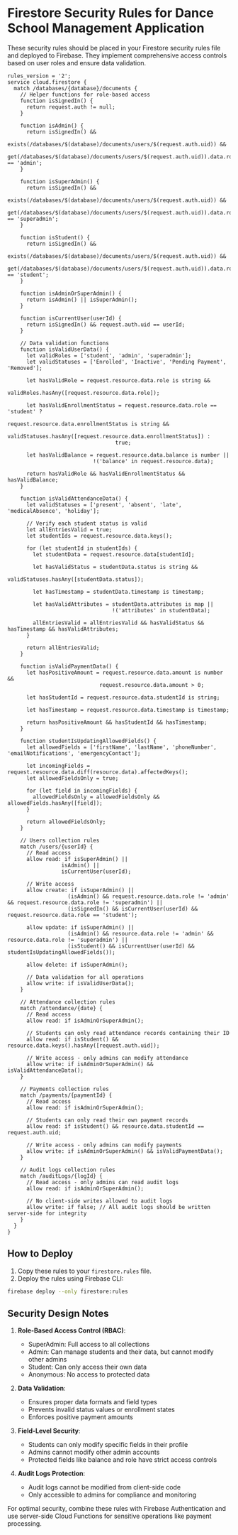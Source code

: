 # Firestore Security Rules for Dance School Management Application

These security rules should be placed in your Firestore security rules file and deployed to Firebase. 
They implement comprehensive access controls based on user roles and ensure data validation.

```
rules_version = '2';
service cloud.firestore {
  match /databases/{database}/documents {
    // Helper functions for role-based access
    function isSignedIn() {
      return request.auth != null;
    }
    
    function isAdmin() {
      return isSignedIn() && 
             exists(/databases/$(database)/documents/users/$(request.auth.uid)) &&
             get(/databases/$(database)/documents/users/$(request.auth.uid)).data.role == 'admin';
    }
    
    function isSuperAdmin() {
      return isSignedIn() && 
             exists(/databases/$(database)/documents/users/$(request.auth.uid)) &&
             get(/databases/$(database)/documents/users/$(request.auth.uid)).data.role == 'superadmin';
    }
    
    function isStudent() {
      return isSignedIn() && 
             exists(/databases/$(database)/documents/users/$(request.auth.uid)) &&
             get(/databases/$(database)/documents/users/$(request.auth.uid)).data.role == 'student';
    }
    
    function isAdminOrSuperAdmin() {
      return isAdmin() || isSuperAdmin();
    }
    
    function isCurrentUser(userId) {
      return isSignedIn() && request.auth.uid == userId;
    }
    
    // Data validation functions
    function isValidUserData() {
      let validRoles = ['student', 'admin', 'superadmin'];
      let validStatuses = ['Enrolled', 'Inactive', 'Pending Payment', 'Removed'];
      
      let hasValidRole = request.resource.data.role is string && 
                         validRoles.hasAny([request.resource.data.role]);
      
      let hasValidEnrollmentStatus = request.resource.data.role == 'student' ? 
                                  request.resource.data.enrollmentStatus is string && 
                                  validStatuses.hasAny([request.resource.data.enrollmentStatus]) : 
                                  true;
      
      let hasValidBalance = request.resource.data.balance is number || 
                           !('balance' in request.resource.data);
      
      return hasValidRole && hasValidEnrollmentStatus && hasValidBalance;
    }
    
    function isValidAttendanceData() {
      let validStatuses = ['present', 'absent', 'late', 'medicalAbsence', 'holiday'];
      
      // Verify each student status is valid
      let allEntriesValid = true;
      let studentIds = request.resource.data.keys();
      
      for (let studentId in studentIds) {
        let studentData = request.resource.data[studentId];
        
        let hasValidStatus = studentData.status is string && 
                            validStatuses.hasAny([studentData.status]);
        
        let hasTimestamp = studentData.timestamp is timestamp;
        
        let hasValidAttributes = studentData.attributes is map || 
                                 !('attributes' in studentData);
        
        allEntriesValid = allEntriesValid && hasValidStatus && hasTimestamp && hasValidAttributes;
      }
      
      return allEntriesValid;
    }
    
    function isValidPaymentData() {
      let hasPositiveAmount = request.resource.data.amount is number && 
                             request.resource.data.amount > 0;
      
      let hasStudentId = request.resource.data.studentId is string;
      
      let hasTimestamp = request.resource.data.timestamp is timestamp;
      
      return hasPositiveAmount && hasStudentId && hasTimestamp;
    }
    
    function studentIsUpdatingAllowedFields() {
      let allowedFields = ['firstName', 'lastName', 'phoneNumber', 'emailNotifications', 'emergencyContact'];
      
      let incomingFields = request.resource.data.diff(resource.data).affectedKeys();
      let allowedFieldsOnly = true;
      
      for (let field in incomingFields) {
        allowedFieldsOnly = allowedFieldsOnly && allowedFields.hasAny([field]);
      }
      
      return allowedFieldsOnly;
    }
    
    // Users collection rules
    match /users/{userId} {
      // Read access
      allow read: if isSuperAdmin() || 
                 isAdmin() || 
                 isCurrentUser(userId);
      
      // Write access
      allow create: if isSuperAdmin() || 
                   (isAdmin() && request.resource.data.role != 'admin' && request.resource.data.role != 'superadmin') ||
                   (isSignedIn() && isCurrentUser(userId) && request.resource.data.role == 'student');
      
      allow update: if isSuperAdmin() || 
                   (isAdmin() && resource.data.role != 'admin' && resource.data.role != 'superadmin') ||
                   (isStudent() && isCurrentUser(userId) && studentIsUpdatingAllowedFields());
      
      allow delete: if isSuperAdmin();
      
      // Data validation for all operations
      allow write: if isValidUserData();
    }
    
    // Attendance collection rules
    match /attendance/{date} {
      // Read access
      allow read: if isAdminOrSuperAdmin();
      
      // Students can only read attendance records containing their ID
      allow read: if isStudent() && resource.data.keys().hasAny([request.auth.uid]);
      
      // Write access - only admins can modify attendance
      allow write: if isAdminOrSuperAdmin() && isValidAttendanceData();
    }
    
    // Payments collection rules
    match /payments/{paymentId} {
      // Read access
      allow read: if isAdminOrSuperAdmin();
      
      // Students can only read their own payment records
      allow read: if isStudent() && resource.data.studentId == request.auth.uid;
      
      // Write access - only admins can modify payments
      allow write: if isAdminOrSuperAdmin() && isValidPaymentData();
    }
    
    // Audit logs collection rules
    match /auditLogs/{logId} {
      // Read access - only admins can read audit logs
      allow read: if isAdminOrSuperAdmin();
      
      // No client-side writes allowed to audit logs
      allow write: if false; // All audit logs should be written server-side for integrity
    }
  }
}
```

## How to Deploy

1. Copy these rules to your `firestore.rules` file.
2. Deploy the rules using Firebase CLI:

```bash
firebase deploy --only firestore:rules
```

## Security Design Notes

1. **Role-Based Access Control (RBAC)**:
   - SuperAdmin: Full access to all collections
   - Admin: Can manage students and their data, but cannot modify other admins
   - Student: Can only access their own data
   - Anonymous: No access to protected data

2. **Data Validation**:
   - Ensures proper data formats and field types
   - Prevents invalid status values or enrollment states
   - Enforces positive payment amounts

3. **Field-Level Security**:
   - Students can only modify specific fields in their profile
   - Admins cannot modify other admin accounts
   - Protected fields like balance and role have strict access controls

4. **Audit Logs Protection**:
   - Audit logs cannot be modified from client-side code
   - Only accessible to admins for compliance and monitoring

For optimal security, combine these rules with Firebase Authentication and use server-side Cloud Functions for sensitive operations like payment processing.